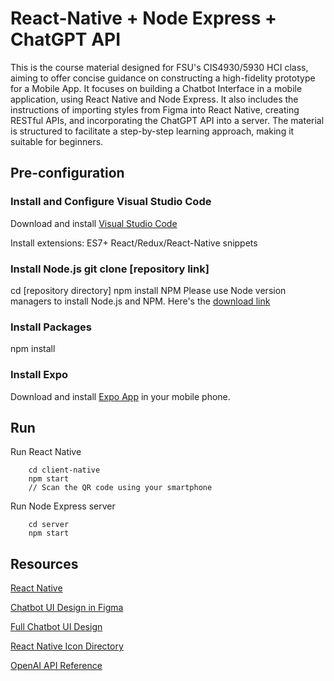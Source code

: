 # React-Native + Node Express + ChatGPT API
This is the course material designed for FSU's CIS4930/5930 HCI class, aiming to offer concise guidance on constructing a high-fidelity prototype for a Mobile App.
It focuses on building a Chatbot Interface in a mobile application, using React Native and Node Express. 
It also includes the instructions of importing styles from Figma into React Native, creating RESTful APIs, and incorporating the ChatGPT API into a server. The material is structured to facilitate a step-by-step learning approach, making it suitable for beginners.

## Pre-configuration

### Install and Configure Visual Studio Code

Download and install [Visual Studio Code](https://code.visualstudio.com)

Install extensions: ES7+ React/Redux/React-Native snippets

### Install Node.js git clone [repository link]
cd [repository directory]
npm install NPM
Please use Node version managers to install Node.js and NPM. 
Here's the [download link](https://nodejs.org/en/download/)

### Install Packages
npm install

### Install Expo
Download and install [Expo App](https://expo.dev) in your mobile phone.

## Run

Run React Native
```
    cd client-native
    npm start
    // Scan the QR code using your smartphone
```

Run Node Express server
```
    cd server
    npm start
```


## Resources

[React Native](https://reactnative.dev)

[Chatbot UI Design in Figma](https://www.figma.com/file/fDVGONQEAlwFiMn2EmEvXE/Chatbot-UI?type=design&node-id=0%3A1&mode=design&t=1O3dLDmBwfbqf7it-1)

[Full Chatbot UI Design](https://www.figma.com/community/file/1248969555006205609)

[React Native Icon Directory](https://oblador.github.io/react-native-vector-icons/)

[OpenAI API Reference](https://platform.openai.com/docs/api-reference/introduction)
# 
